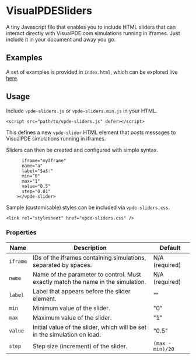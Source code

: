 # VisualPDESliders
A tiny Javascript file that enables you to include HTML sliders that can interact directly with VisualPDE.com simulations running in iframes. Just include it in your document and away you go.

## Examples
A set of examples is provided in ``index.html``, which can be explored live [here](https://mar5bar.github.io/VisualPDESliders/).

## Usage
Include ``vpde-sliders.js`` or ``vpde-sliders.min.js`` in your HTML.
```
<script src="path/to/vpde-sliders.js" defer></script>
```

This defines a new ``vpde-slider`` HTML element that posts messages to VisualPDE simulations running in iframes.

Sliders can then be created and configured with simple syntax.
```<vpde-slider
      iframe="myIframe"
      name="a"
      label="$a$:"
      min="0"
      max="1"
      value="0.5"
      step="0.01"
    ></vpde-slider>
``` 

Sample (customisable) styles can be included via ``vpde-sliders.css``.
```
<link rel="stylesheet" href="vpde-sliders.css" />
```

### Properties
| Name | Description | Default|
|---|---|---|
|``iframe`` | IDs of the iframes containing simulations, separated by spaces. | N/A (required)|
|``name`` | Name of the parameter to control. Must exactly match the name in the simulation. | N/A (required)|
|``label`` | Label that appears before the slider element. | "" |
|``min`` | Minimum value of the slider. | "0" |
|``max`` | Maximum value of the slider. | "1" |
|``value`` | Initial value of the slider, which will be set in the simulation on load. | "0.5" |
|``step`` | Step size (increment) of the slider. | ``(max - min)/20``|

